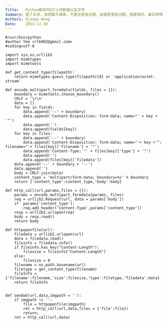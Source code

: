 ```yaml
---
Title:   Python脚本POST上传数据以及文件
Summary: 查了众多，发现都不满意，不是这里有问题，就是那里有问题，真是郁闷，最后参照新浪微博Python SDK写了一个。花了我两个小时，毕竟初学Python，写的不好，分享一下
Authors: Django Wong
Date:    2013-11-30
---
```


	#/usr/bin/python
	#author Yee <rlk002@gmail.com>
	#coding=utf-8

	import sys,os,urllib2
	import mimetypes
	import mimetools

	def get_content_type(filepath):
		return mimetypes.guess_type(filepath)[0] or 'application/octet-stream'

	def encode_multipart_formdata(fields, files = {}):
		boundary = mimetools.choose_boundary()
		CRLF = '\r\n'
		data = []
		for key in fields:
			data.append('--' + boundary)
			data.append('Content-Disposition: form-data; name="' + key + '"')
			data.append('')
			data.append(fields[key])
		for key in files:
			data.append('--' + boundary)
			data.append('Content-Disposition: form-data; name="'+ key +'"; filename="'+ files[key]['filename'] + '"')
			data.append('Content-Type: "' + files[key]['type'] + '"')
			data.append('')
			data.append(files[key]['filedata'])
		data.append('--' + boundary + '--')
		data.append('')
		body = CRLF.join(data)
		content_type = 'multipart/form-data; boundary=%s' % boundary
		return {'content_type':content_type,'body':body}

	def http_call(url,params,files = {}):
		params = encode_multipart_formdata(params, files)
		req = urllib2.Request(url, data = params['body'])
		if  params['content_type']:
			req.add_header('Content-Type',params['content_type'])   
		resp = urllib2.urlopen(req)
		body = resp.read()
		return body
		
	def httpopenfile(url):
		filedata = urllib2.urlopen(url)
		data = filedata.read()
		fileinfo = filedata.info()
		if fileinfo.has_key("Content-Length"):
			filesize = fileinfo["Content-Length"]
		else:
			filesize = 0
		filename = os.path.basename(url)
		filetype = get_content_type(filename)
		fileInfo = {'filename':filename,'size':filesize,'type':filetype,'filedata':data}
		return fileInfo
		
		
	def sendwb(url,data,imgpath = ''):
		if imgpath != '':
			file = httpopenfile(imgpath)
			ret = http_call(url,data,files = {'file':file})
			return;
		ret = http_call(url,data)